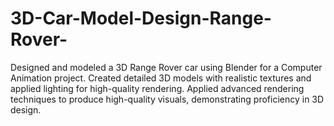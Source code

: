 # 3D-Car-Model-Design-Range-Rover-
Designed and modeled a 3D Range Rover car using Blender for a Computer Animation project. Created detailed 3D models with realistic textures and applied lighting for high-quality rendering. Applied advanced rendering techniques to produce high-quality visuals, demonstrating proficiency in 3D design.
